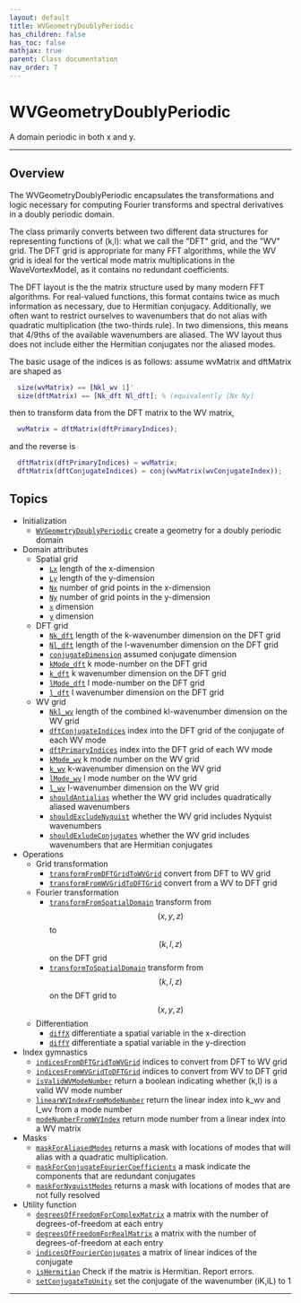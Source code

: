```yaml
---
layout: default
title: WVGeometryDoublyPeriodic
has_children: false
has_toc: false
mathjax: true
parent: Class documentation
nav_order: 7
---
```


#  WVGeometryDoublyPeriodic

A domain periodic in both x and y.


---

## Overview
 
  The WVGeometryDoublyPeriodic encapsulates the transformations and
  logic necessary for computing Fourier transforms and spectral
  derivatives in a doubly periodic domain.
 
  The class primarily converts between two different data structures
  for representing functions of (k,l): what we call the "DFT" grid, and
  the "WV" grid. The DFT grid is appropriate for many FFT algorithms,
  while the WV grid is ideal for the vertical mode matrix
  multiplications in the WaveVortexModel, as it contains no redundant
  coefficients.
 
  The DFT layout is the the matrix structure used by many modern FFT
  algorithms. For real-valued functions, this format contains twice as
  much information as necessary, due to Hermitian conjugacy.
  Additionally, we often want to restrict ourselves to wavenumbers that
  do not alias with quadratic multiplication (the two-thirds rule). In
  two dimensions, this means that 4/9ths of the available wavenumbers
  are aliased. The WV layout thus does not include either the Hermitian
  conjugates nor the aliased modes.
 
  The basic usage of the indices is as follows:
  assume wvMatrix and dftMatrix are shaped as
  ```matlab
    size(wvMatrix) == [Nkl_wv 1]'
    size(dftMatrix) == [Nk_dft Nl_dft]; % (equivalently [Nx Ny]
  ```
  then to transform data from the DFT matrix to the WV matrix,
  ```matlab
    wvMatrix = dftMatrix(dftPrimaryIndices);
  ```
  and the reverse is
  ```matlab
    dftMatrix(dftPrimaryIndices) = wvMatrix;
    dftMatrix(dftConjugateIndices) = conj(wvMatrix(wvConjugateIndex));
  ```
 
                        


## Topics
+ Initialization
  + [`WVGeometryDoublyPeriodic`](/classes/wvgeometrydoublyperiodic/wvgeometrydoublyperiodic.html) create a geometry for a  doubly periodic domain
+ Domain attributes
  + Spatial grid
    + [`Lx`](/classes/wvgeometrydoublyperiodic/lx.html) length of the x-dimension
    + [`Ly`](/classes/wvgeometrydoublyperiodic/ly.html) length of the y-dimension
    + [`Nx`](/classes/wvgeometrydoublyperiodic/nx.html) number of grid points in the x-dimension
    + [`Ny`](/classes/wvgeometrydoublyperiodic/ny.html) number of grid points in the y-dimension
    + [`x`](/classes/wvgeometrydoublyperiodic/x.html) dimension
    + [`y`](/classes/wvgeometrydoublyperiodic/y.html) dimension
  + DFT grid
    + [`Nk_dft`](/classes/wvgeometrydoublyperiodic/nk_dft.html) length of the k-wavenumber dimension on the DFT grid
    + [`Nl_dft`](/classes/wvgeometrydoublyperiodic/nl_dft.html) length of the l-wavenumber dimension on the DFT grid
    + [`conjugateDimension`](/classes/wvgeometrydoublyperiodic/conjugatedimension.html) assumed conjugate dimension
    + [`kMode_dft`](/classes/wvgeometrydoublyperiodic/kmode_dft.html) k mode-number on the DFT grid
    + [`k_dft`](/classes/wvgeometrydoublyperiodic/k_dft.html) k wavenumber dimension on the DFT grid
    + [`lMode_dft`](/classes/wvgeometrydoublyperiodic/lmode_dft.html) l mode-number on the DFT grid
    + [`l_dft`](/classes/wvgeometrydoublyperiodic/l_dft.html) l wavenumber dimension on the DFT grid
  + WV grid
    + [`Nkl_wv`](/classes/wvgeometrydoublyperiodic/nkl_wv.html) length of the combined kl-wavenumber dimension on the WV grid
    + [`dftConjugateIndices`](/classes/wvgeometrydoublyperiodic/dftconjugateindices.html) index into the DFT grid of the conjugate of each WV mode
    + [`dftPrimaryIndices`](/classes/wvgeometrydoublyperiodic/dftprimaryindices.html) index into the DFT grid of each WV mode
    + [`kMode_wv`](/classes/wvgeometrydoublyperiodic/kmode_wv.html) k mode number on the WV grid
    + [`k_wv`](/classes/wvgeometrydoublyperiodic/k_wv.html) k-wavenumber dimension on the WV grid
    + [`lMode_wv`](/classes/wvgeometrydoublyperiodic/lmode_wv.html) l mode number on the WV grid
    + [`l_wv`](/classes/wvgeometrydoublyperiodic/l_wv.html) l-wavenumber dimension on the WV grid
    + [`shouldAntialias`](/classes/wvgeometrydoublyperiodic/shouldantialias.html) whether the WV grid includes quadratically aliased wavenumbers
    + [`shouldExcludeNyquist`](/classes/wvgeometrydoublyperiodic/shouldexcludenyquist.html) whether the WV grid includes Nyquist wavenumbers
    + [`shouldExludeConjugates`](/classes/wvgeometrydoublyperiodic/shouldexludeconjugates.html) whether the WV grid includes wavenumbers that are Hermitian conjugates
+ Operations
  + Grid transformation
    + [`transformFromDFTGridToWVGrid`](/classes/wvgeometrydoublyperiodic/transformfromdftgridtowvgrid.html) convert from DFT to WV grid
    + [`transformFromWVGridToDFTGrid`](/classes/wvgeometrydoublyperiodic/transformfromwvgridtodftgrid.html) convert from a WV to DFT grid
  + Fourier transformation
    + [`transformFromSpatialDomain`](/classes/wvgeometrydoublyperiodic/transformfromspatialdomain.html) transform from $$(x,y,z)$$ to $$(k,l,z)$$ on the DFT grid
    + [`transformToSpatialDomain`](/classes/wvgeometrydoublyperiodic/transformtospatialdomain.html) transform from $$(k,l,z)$$ on the DFT grid to $$(x,y,z)$$
  + Differentiation
    + [`diffX`](/classes/wvgeometrydoublyperiodic/diffx.html) differentiate a spatial variable in the x-direction
    + [`diffY`](/classes/wvgeometrydoublyperiodic/diffy.html) differentiate a spatial variable in the y-direction
+ Index gymnastics
  + [`indicesFromDFTGridToWVGrid`](/classes/wvgeometrydoublyperiodic/indicesfromdftgridtowvgrid.html) indices to convert from DFT to WV grid
  + [`indicesFromWVGridToDFTGrid`](/classes/wvgeometrydoublyperiodic/indicesfromwvgridtodftgrid.html) indices to convert from WV to DFT grid
  + [`isValidWVModeNumber`](/classes/wvgeometrydoublyperiodic/isvalidwvmodenumber.html) return a boolean indicating whether (k,l) is a valid WV mode number
  + [`linearWVIndexFromModeNumber`](/classes/wvgeometrydoublyperiodic/linearwvindexfrommodenumber.html) return the linear index into k_wv and l_wv from a mode number
  + [`modeNumberFromWVIndex`](/classes/wvgeometrydoublyperiodic/modenumberfromwvindex.html) return mode number from a linear index into a WV matrix
+ Masks
  + [`maskForAliasedModes`](/classes/wvgeometrydoublyperiodic/maskforaliasedmodes.html) returns a mask with locations of modes that will alias with a quadratic multiplication.
  + [`maskForConjugateFourierCoefficients`](/classes/wvgeometrydoublyperiodic/maskforconjugatefouriercoefficients.html) a mask indicate the components that are redundant conjugates
  + [`maskForNyquistModes`](/classes/wvgeometrydoublyperiodic/maskfornyquistmodes.html) returns a mask with locations of modes that are not fully resolved
+ Utility function
  + [`degreesOfFreedomForComplexMatrix`](/classes/wvgeometrydoublyperiodic/degreesoffreedomforcomplexmatrix.html) a matrix with the number of degrees-of-freedom at each entry
  + [`degreesOfFreedomForRealMatrix`](/classes/wvgeometrydoublyperiodic/degreesoffreedomforrealmatrix.html) a matrix with the number of degrees-of-freedom at each entry
  + [`indicesOfFourierConjugates`](/classes/wvgeometrydoublyperiodic/indicesoffourierconjugates.html) a matrix of linear indices of the conjugate
  + [`isHermitian`](/classes/wvgeometrydoublyperiodic/ishermitian.html) Check if the matrix is Hermitian. Report errors.
  + [`setConjugateToUnity`](/classes/wvgeometrydoublyperiodic/setconjugatetounity.html) set the conjugate of the wavenumber (iK,iL) to 1


---